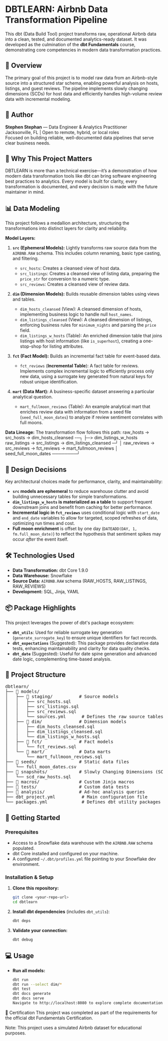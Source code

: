 # DBTLEARN: Airbnb Data Transformation Pipeline

This dbt (Data Build Tool) project transforms raw, operational Airbnb data into a clean, tested, and documented analytics-ready dataset. It was developed as the culmination of the **dbt Fundamentals** course, demonstrating core competencies in modern data transformation practices.

## 🎯 Overview

The primary goal of this project is to model raw data from an Airbnb-style source into a structured star schema, enabling powerful analysis on hosts, listings, and guest reviews. The pipeline implements slowly changing dimensions (SCDs) for host data and efficiently handles high-volume review data with incremental modeling.

## 👤 Author

**Stephen Stephan** — Data Engineer & Analytics Practitioner  
Jacksonville, FL | Open to remote, hybrid, or local roles  
Focused on building reliable, well-documented data pipelines that serve clear business needs.

## 🌟 Why This Project Matters

DBTLEARN is more than a technical exercise—it’s a demonstration of how modern data transformation tools like dbt can bring software engineering best practices to analytics. Every model is built for clarity, every transformation is documented, and every decision is made with the future maintainer in mind.

## 📊 Data Modeling

This project follows a medallion architecture, structuring the transformations into distinct layers for clarity and reliability.

**Model Layers:**
1.  **`src` (Ephemeral Models):** Lightly transforms raw source data from the `AIRBNB.RAW` schema. This includes column renaming, basic type casting, and filtering.
    *   `src_hosts`: Creates a cleansed view of host data.
    *   `src_listings`: Creates a cleansed view of listing data, preparing the `price_str` for conversion to a numeric type.
    *   `src_reviews`: Creates a cleansed view of review data.

2.  **`dim` (Dimension Models):** Builds reusable dimension tables using views and tables.
    *   `dim_hosts_cleansed` (View): A cleansed dimension of hosts, implementing business logic to handle null `host_names`.
    *   `dim_listings_cleansed` (View): A cleansed dimension of listings, enforcing business rules for `minimum_nights` and parsing the `price` field.
    *   `dim_listings_w_hosts` (Table): An enriched dimension table that joins listings with host information (like `is_superhost`), creating a one-stop-shop for listing attributes.

3.  **`fct` (Fact Model):** Builds an incremental fact table for event-based data.
    *   `fct_reviews` (**Incremental Table**): A fact table for reviews. Implements complex incremental logic to efficiently process only new data, using a surrogate key generated from natural keys for robust unique identification.

4.  **`mart` (Data Mart):** A business-specific dataset answering a particular analytical question.
    *   `mart_fullmoon_reviews` (Table): An example analytical mart that enriches review data with information from a seed file (`seed_full_moon_dates`) to analyze if review sentiment correlates with full moons.

**Data Lineage:**
The transformation flow follows this path:
raw_hosts → src_hosts → dim_hosts_cleansed -─┐
├─> dim_listings_w_hosts
raw_listings → src_listings → dim_listings_cleansed ─┘
│
raw_reviews → src_reviews → fct_reviews → mart_fullmoon_reviews
│
seed_full_moon_dates ────────┘


## 🧠 Design Decisions

Key architectural choices made for performance, clarity, and maintainability:
-   **`src` models are ephemeral** to reduce warehouse clutter and avoid building unnecessary tables for simple transformations.
-   **`dim_listings_w_hosts` is materialized as a table** to support frequent downstream joins and benefit from caching for better performance.
-   **Incremental logic in `fct_reviews`** uses conditional logic with `start_date` and `end_date` variables to allow for targeted, scoped refreshes of data, optimizing run times and cost.
-   **Full moon enrichment** is offset by one day (`DATEADD(DAY, 1, fm.full_moon_date)`) to reflect the hypothesis that sentiment spikes may occur *after* the event itself.

## 🛠️ Technologies Used

- **Data Transformation:** dbt Core 1.9.0
- **Data Warehouse:** Snowflake
- **Source Data:** `AIRBNB.RAW` schema (RAW_HOSTS, RAW_LISTINGS, RAW_REVIEWS)
- **Development:** SQL, Jinja, YAML

## 📦 Package Highlights

This project leverages the power of dbt's package ecosystem:
-   **`dbt_utils`**: Used for reliable surrogate key generation (`generate_surrogate_key`) to ensure unique identifiers for fact records.
-   **`dbt_expectations`** (Suggested): This package provides declarative data tests, enhancing maintainability and clarity for data quality checks.
-   **`dbt_date`** (Suggested): Useful for date spine generation and advanced date logic, complementing time-based analysis.

## 📁 Project Structure

<pre>
dbtlearn/
├── 📂 models/
│   ├── 📂 staging/          # Source models
│   │   ├── src_hosts.sql
│   │   ├── src_listings.sql
│   │   ├── src_reviews.sql
│   │   └── sources.yml      # Defines the raw source tables
│   ├── 📂 dim/              # Dimension models
│   │   ├── dim_hosts_cleansed.sql
│   │   ├── dim_listings_cleansed.sql
│   │   └── dim_listings_w_hosts.sql
│   ├── 📂 fct/              # Fact models
│   │   └── fct_reviews.sql
│   └── 📂 mart/             # Data marts
│       └── mart_fullmoon_reviews.sql
├── 📂 seeds/                # Static data files
│   └── full_moon_dates.csv
├── 📂 snapshots/            # Slowly Changing Dimensions (SCDs)
│   └── scd_raw_hosts.sql
├── 📂 macros/               # Custom Jinja macros
├── 📂 tests/                # Custom data tests
├── 📂 analysis/             # Ad-hoc analysis queries
├── dbt_project.yml          # Main configuration file
└── packages.yml             # Defines dbt utility packages
</pre>


## 🚀 Getting Started

### Prerequisites
- Access to a Snowflake data warehouse with the `AIRBNB.RAW` schema populated.
- dbt Core installed and configured on your machine.
- A configured `~/.dbt/profiles.yml` file pointing to your Snowflake dev environment.

### Installation & Setup
1.  **Clone this repository:**
    ```bash
    git clone <your-repo-url>
    cd dbtlearn
    ```
2.  **Install dbt dependencies** (includes `dbt_utils`):
    ```bash
    dbt deps
    ```
3.  **Validate your connection:**
    ```bash
    dbt debug
    ```

## 💻 Usage

- **Run all models:**
  ```bash
  dbt run
  dbt run --select dim/*
  dbt test
  dbt docs generate
  dbt docs serve
  Navigate to http://localhost:8080 to explore complete documentation and data lineage.

📜 Certification
This project was completed as part of the requirements for the official dbt Fundamentals Certification.

Note: This project uses a simulated Airbnb dataset for educational purposes.
